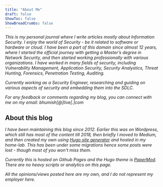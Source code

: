 ```yaml
---
title: "About Me"
draft: false
ShowToc: false
ShowBreadCrumbs: false
---
```


*This is my personal journal where I write articles mostly about Information Security. I enjoy the world of Security - be it related to software or hardware or cloud. I have been a part of this domain since almost 12 years, where I started the official journey with getting a Master&rsquo;s degree in Network Security, and then started working professionally with various organizations. I have worked in many fields of security, including Vulnerability Management, Application Security, Security Analystics, Threat Hunting, Forensics, Penetration Testing, Auditing.*

*Currently working as a Security Engineer, researching and guiding on various aspects of security and embedding them into the SDLC.*

*For any feedback or comments regarding my blog, you can connect with me on my email: bhumish[@]live[.]com*

## About this blog

*I have been maintaining this blog since 2012. Earlier this was on Wordpress, which still has most of the content till 2018, then briefly I moved to Medium, and then created my own using [Hugo site generator](https://gohugo.io) and hosted in my home-lab. This has been under some migrations hence some posts were lost - though most of you won't miss them.*

*Currently this is hosted on Github Pages and the Hugo theme is [PaperMod](https://github.com/adityatelange/hugo-PaperMod). There are no heavy scripts or analytics on this page.*

*All the opinions/views posted here are my own, and I do not represent my employer here.*